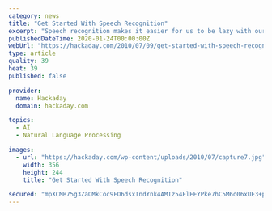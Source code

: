 ```yaml
---
category: news
title: "Get Started With Speech Recognition"
excerpt: "Speech recognition makes it easier for us to be lazy with our devices – or perhaps set up the coolest voice-controlled project around. After the voice controlled home automation post ..."
publishedDateTime: 2020-01-24T00:00:00Z
webUrl: "https://hackaday.com/2010/07/09/get-started-with-speech-recognition/"
type: article
quality: 39
heat: 39
published: false

provider:
  name: Hackaday
  domain: hackaday.com

topics:
  - AI
  - Natural Language Processing

images:
  - url: "https://hackaday.com/wp-content/uploads/2010/07/capture7.jpg"
    width: 356
    height: 244
    title: "Get Started With Speech Recognition"

secured: "mpXCMB75g3ZaOMkCoc9FO6dsxIndYnk4AMIz54ElFEYPke7hC5M6o06xUE3+p7pBN5cfF+qM37ZE0rXe9Kji4DdHL34SIwM+sRsCqmBJL/FSFsUJlusB7zxKgiXVU0iRbiXXRobEJp4syVFoloXthV47UjBGCc4oeu/Y3iba6qryCNQCQHjMlpJA/hi1vtrIhFE1Wt/1L/GLCetKPzn3dYQZI+2sRQL5BQIXNF+MAQ5GbVBXTID1/xQfJs9kVBHeYKYnHdXYUh6cVCwqYfLBzMyXY8OfE5n4Mz0wRFw88dvgue4DggPdmd2j0+3H6mDF;07C+6JKbe5ybuHnHXJ7tkA=="
---
```


